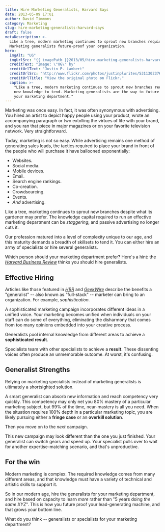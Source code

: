 ```yaml
---
title: Hire Marketing Generalists, Harvard Says
date: 2013-05-09 17:01
author: David Timmons
category: Marketing
slug: hire-marketing-generalists-harvard-says
draft: false
metaDescription: >-
  Like a tree, modern marketing continues to sprout new branches requiring new knowledge to tend.
  Marketing generalists future-proof your organization.
hero:
  imgAlt: "UG"
  imgUrlSrc: "{{ imagePath }}2013/05/hire-marketing-generalists-harvard-says0.jpg"
  creditText: "Image: \"UG\" by"
  creditUrlText: "Justin P. Lambert"
  creditUrlSrc: "http://www.flickr.com/photos/justinplwrites/5311302376/"
  creditUrlTitle: "View the original photo on Flickr."
  caption: >-
    "Like a tree, modern marketing continues to sprout new branches requiring
    new knowledge to tend. Marketing generalists are the way to future-proof
    your marketing department."
---
```


Marketing was once easy. In fact, it was often synonymous with
advertising. You hired an artist to depict happy people using your
product, wrote an accompanying paragraph or two extolling the virtues of
life with your brand, and you ran that piece in major magazines or on
your favorite television network. Very straightforward.

Today, marketing is not so easy. While advertising remains one method of
generating sales leads, the tactics required to place your brand in
front of the people who will purchase it have ballooned exponentially:

-   Websites.
-   Social media.
-   Mobile devices.
-   Email.
-   Search engine rankings.
-   Co-creation.
-   Crowdsourcing.
-   Events.
-   *And* advertising.

Like a tree, marketing continues to sprout new branches despite what its
gardener may prefer. The knowledge capital required to run an effective
marketing department can be *staggering*, and passive advertising no
longer cuts it.

Our profession matured into a level of complexity unique to our age, and
this maturity demands a breadth of skillsets to tend it. You can either
hire an army of specialists or hire several generalists.

Which person should your marketing department prefer? Here's a hint: the
*[Harvard Business Review][3]* thinks you should hire generalists.

## Effective Hiring

Articles like those featured in *[HBR][3]* and *[GeekWire][4]* describe
the benefits a "generalist" -- also known as "full-stack" -- marketer
can bring to an organization. For example, *sophistication*.

A sophisticated marketing campaign incorporates different ideas in a
unified voice. Your marketing becomes unified when individuals on your
staff can do some of everything, eliminating the disharmony that comes
from too many opinions embedded into your creative process.

Generalists pool internal knowledge from different areas to achieve a
**sophisticated result**.

Specialists team with other specialists to achieve a **result**. These
dissenting voices often produce an unmemorable outcome. At worst, it's
confusing.

## Generalist Strengths

Relying on marketing specialists instead of marketing generalists is
ultimately a shortsighted solution.

A smart generalist can absorb new information and reach competency very
quickly. This competency may only net you 80% mastery of a particular
marketing subject, but 99% of the time, near-mastery is all you need.
When the situation requires 100% depth in a particular marketing topic,
you are likely pursuing either a **fringe case** or an **overkill
solution**.

Then you move on to the *next* campaign.

This new campaign may look different than the one you just finished.
Your generalist can switch gears and speed up. Your specialist pulls
over to wait for another expertise-matching scenario, and that's
unproductive.

## For the win

Modern marketing is complex. The required knowledge comes from many
different areas, and that knowledge must have a variety of technical and
artistic skills to support it.

So in our modern age, hire the generalists for your marketing
department, and hire based on capacity to learn *more* rather than "5
years doing *the same XYZ*". This is how you future proof your
lead-generating machine, and that grows your bottom line.

What do you think -- generalists or specialists for your marketing
department?


[3]: http://blogs.hbr.org/cs/2012/06/all_hail_the_generalist.html
  "Click here to read 'All Hail the Generalist' at the Harvard Business Review website."

[4]: http://www.geekwire.com/2013/commentary-startup-marketing-minds-aka-fullstack-marketers/
  "Click here to read about 'full-stack marketers' at GeekWire."
